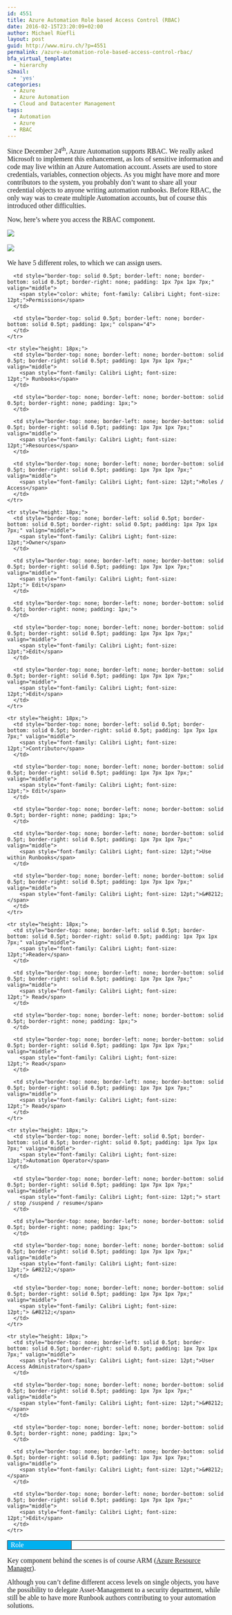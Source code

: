 ```yaml
---
id: 4551
title: Azure Automation Role based Access Control (RBAC)
date: 2016-02-15T23:20:09+02:00
author: Michael Rüefli
layout: post
guid: http://www.miru.ch/?p=4551
permalink: /azure-automation-role-based-access-control-rbac/
bfa_virtual_template:
  - hierarchy
s2mail:
  - 'yes'
categories:
  - Azure
  - Azure Automation
  - Cloud and Datacenter Management
tags:
  - Automation
  - Azure
  - RBAC
---
```

<span style="font-family: Calibri Light; font-size: 12pt;">Since December 24<sup>th</sup>, Azure Automation supports RBAC. We really asked Microsoft to implement this enhancement, as lots of sensitive information and code may live within an Azure Automation account. Assets are used to store credentials, variables, connection objects. As you might have more and more contributors to the system, you probably don&#8217;t want to share all your credential objects to anyone writing automation runbooks. Before RBAC, the only way was to create multiple Automation accounts, but of course this introduced other difficulties.<br /> </span>

<span style="font-family: Calibri Light; font-size: 12pt;">Now, here&#8217;s where you access the RBAC component.<br /> </span>

![](../images/2015/12/Automation-RBAC-start-300x241.png) <span style="font-family: Times New Roman; font-size: 12pt;"><br /> </span>

![](../images/2015/12/Automation-RBAC-users-300x223.png) <span style="font-family: Times New Roman; font-size: 12pt;"><br /> </span>

<span style="font-family: Calibri Light; font-size: 12pt;">We have 5 different roles, to which we can assign users.   <em><br /> </em></span>

<div>
  <table style="border-collapse: collapse;" border="0">
    <colgroup> <col style="width: 172px;" /> <col style="width: 200px;" /> <col style="width: 2px;" /> <col style="width: 141px;" /> <col style="width: 98px;" /> <col style="width: 0px;" /></colgroup> <tr style="height: 2px; background: #00b0f0;">
      <td style="border-top: solid 0.5pt; border-left: solid 0.5pt; border-right: solid 0.5pt; padding: 1px 7px 1px 7px;" rowspan="2" valign="middle">
        <span style="color: white; font-family: Calibri Light; font-size: 12pt;">Role</span>
      </td>
      
      <td style="border-top: solid 0.5pt; border-left: none; border-bottom: solid 0.5pt; border-right: none; padding: 1px 7px 1px 7px;" valign="middle">
        <span style="color: white; font-family: Calibri Light; font-size: 12pt;">Permissions</span>
      </td>
      
      <td style="border-top: solid 0.5pt; border-left: none; border-bottom: solid 0.5pt; padding: 1px;" colspan="4">
      </td>
    </tr>
    
    <tr style="height: 18px;">
      <td style="border-top: none; border-left: none; border-bottom: solid 0.5pt; border-right: solid 0.5pt; padding: 1px 7px 1px 7px;" valign="middle">
        <span style="font-family: Calibri Light; font-size: 12pt;"> Runbooks</span>
      </td>
      
      <td style="border-top: none; border-left: none; border-bottom: solid 0.5pt; border-right: none; padding: 1px;">
      </td>
      
      <td style="border-top: none; border-left: none; border-bottom: solid 0.5pt; border-right: solid 0.5pt; padding: 1px 7px 1px 7px;" valign="middle">
        <span style="font-family: Calibri Light; font-size: 12pt;">Resources</span>
      </td>
      
      <td style="border-top: none; border-left: none; border-bottom: solid 0.5pt; border-right: solid 0.5pt; padding: 1px 7px 1px 7px;" valign="middle">
        <span style="font-family: Calibri Light; font-size: 12pt;">Roles / Access</span>
      </td>
    </tr>
    
    <tr style="height: 18px;">
      <td style="border-top: none; border-left: solid 0.5pt; border-bottom: solid 0.5pt; border-right: solid 0.5pt; padding: 1px 7px 1px 7px;" valign="middle">
        <span style="font-family: Calibri Light; font-size: 12pt;">Owner</span>
      </td>
      
      <td style="border-top: none; border-left: none; border-bottom: solid 0.5pt; border-right: solid 0.5pt; padding: 1px 7px 1px 7px;" valign="middle">
        <span style="font-family: Calibri Light; font-size: 12pt;"> Edit</span>
      </td>
      
      <td style="border-top: none; border-left: none; border-bottom: solid 0.5pt; border-right: none; padding: 1px;">
      </td>
      
      <td style="border-top: none; border-left: none; border-bottom: solid 0.5pt; border-right: solid 0.5pt; padding: 1px 7px 1px 7px;" valign="middle">
        <span style="font-family: Calibri Light; font-size: 12pt;">Edit</span>
      </td>
      
      <td style="border-top: none; border-left: none; border-bottom: solid 0.5pt; border-right: solid 0.5pt; padding: 1px 7px 1px 7px;" valign="middle">
        <span style="font-family: Calibri Light; font-size: 12pt;">Edit</span>
      </td>
    </tr>
    
    <tr style="height: 18px;">
      <td style="border-top: none; border-left: solid 0.5pt; border-bottom: solid 0.5pt; border-right: solid 0.5pt; padding: 1px 7px 1px 7px;" valign="middle">
        <span style="font-family: Calibri Light; font-size: 12pt;">Contributor</span>
      </td>
      
      <td style="border-top: none; border-left: none; border-bottom: solid 0.5pt; border-right: solid 0.5pt; padding: 1px 7px 1px 7px;" valign="middle">
        <span style="font-family: Calibri Light; font-size: 12pt;"> Edit</span>
      </td>
      
      <td style="border-top: none; border-left: none; border-bottom: solid 0.5pt; border-right: none; padding: 1px;">
      </td>
      
      <td style="border-top: none; border-left: none; border-bottom: solid 0.5pt; border-right: solid 0.5pt; padding: 1px 7px 1px 7px;" valign="middle">
        <span style="font-family: Calibri Light; font-size: 12pt;">Use within Runbooks</span>
      </td>
      
      <td style="border-top: none; border-left: none; border-bottom: solid 0.5pt; border-right: solid 0.5pt; padding: 1px 7px 1px 7px;" valign="middle">
        <span style="font-family: Calibri Light; font-size: 12pt;">&#8212;</span>
      </td>
    </tr>
    
    <tr style="height: 18px;">
      <td style="border-top: none; border-left: solid 0.5pt; border-bottom: solid 0.5pt; border-right: solid 0.5pt; padding: 1px 7px 1px 7px;" valign="middle">
        <span style="font-family: Calibri Light; font-size: 12pt;">Reader</span>
      </td>
      
      <td style="border-top: none; border-left: none; border-bottom: solid 0.5pt; border-right: solid 0.5pt; padding: 1px 7px 1px 7px;" valign="middle">
        <span style="font-family: Calibri Light; font-size: 12pt;"> Read</span>
      </td>
      
      <td style="border-top: none; border-left: none; border-bottom: solid 0.5pt; border-right: none; padding: 1px;">
      </td>
      
      <td style="border-top: none; border-left: none; border-bottom: solid 0.5pt; border-right: solid 0.5pt; padding: 1px 7px 1px 7px;" valign="middle">
        <span style="font-family: Calibri Light; font-size: 12pt;"> Read</span>
      </td>
      
      <td style="border-top: none; border-left: none; border-bottom: solid 0.5pt; border-right: solid 0.5pt; padding: 1px 7px 1px 7px;" valign="middle">
        <span style="font-family: Calibri Light; font-size: 12pt;"> Read</span>
      </td>
    </tr>
    
    <tr style="height: 18px;">
      <td style="border-top: none; border-left: solid 0.5pt; border-bottom: solid 0.5pt; border-right: solid 0.5pt; padding: 1px 7px 1px 7px;" valign="middle">
        <span style="font-family: Calibri Light; font-size: 12pt;">Automation Operator</span>
      </td>
      
      <td style="border-top: none; border-left: none; border-bottom: solid 0.5pt; border-right: solid 0.5pt; padding: 1px 7px 1px 7px;" valign="middle">
        <span style="font-family: Calibri Light; font-size: 12pt;"> start / stop /suspend / resume</span>
      </td>
      
      <td style="border-top: none; border-left: none; border-bottom: solid 0.5pt; border-right: none; padding: 1px;">
      </td>
      
      <td style="border-top: none; border-left: none; border-bottom: solid 0.5pt; border-right: solid 0.5pt; padding: 1px 7px 1px 7px;" valign="middle">
        <span style="font-family: Calibri Light; font-size: 12pt;"> &#8212;</span>
      </td>
      
      <td style="border-top: none; border-left: none; border-bottom: solid 0.5pt; border-right: solid 0.5pt; padding: 1px 7px 1px 7px;" valign="middle">
        <span style="font-family: Calibri Light; font-size: 12pt;"> &#8212;</span>
      </td>
    </tr>
    
    <tr style="height: 18px;">
      <td style="border-top: none; border-left: solid 0.5pt; border-bottom: solid 0.5pt; border-right: solid 0.5pt; padding: 1px 7px 1px 7px;" valign="middle">
        <span style="font-family: Calibri Light; font-size: 12pt;">User Access Administrator</span>
      </td>
      
      <td style="border-top: none; border-left: none; border-bottom: solid 0.5pt; border-right: solid 0.5pt; padding: 1px 7px 1px 7px;" valign="middle">
        <span style="font-family: Calibri Light; font-size: 12pt;">&#8212;</span>
      </td>
      
      <td style="border-top: none; border-left: none; border-bottom: solid 0.5pt; border-right: none; padding: 1px;">
      </td>
      
      <td style="border-top: none; border-left: none; border-bottom: solid 0.5pt; border-right: solid 0.5pt; padding: 1px 7px 1px 7px;" valign="middle">
        <span style="font-family: Calibri Light; font-size: 12pt;">&#8212;</span>
      </td>
      
      <td style="border-top: none; border-left: none; border-bottom: solid 0.5pt; border-right: solid 0.5pt; padding: 1px 7px 1px 7px;" valign="middle">
        <span style="font-family: Calibri Light; font-size: 12pt;">Edit</span>
      </td>
    </tr>
  </table>
</div>

<span style="font-family: Calibri Light; font-size: 12pt;">Key component behind the scenes is of course ARM (<a href="https://azure.microsoft.com/en-us/documentation/articles/resource-group-overview/">Azure Resource Manager</a>).<br /> </span>

<span style="font-family: Calibri Light; font-size: 12pt;">Although you can&#8217;t define different access levels on single objects, you have the possibility to delegate Asset-Management to a security department, while still be able to have more Runbook authors contributing to your automation solutions.<br /> </span>

<span style="font-family: Calibri Light; font-size: 12pt;"><br /> </span>